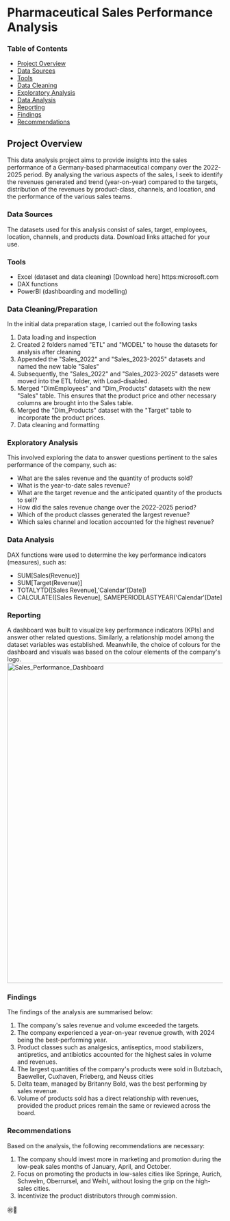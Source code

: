 # Pharmaceutical Sales Performance Analysis

### Table of Contents
- [Project Overview](#project-overview)
- [Data Sources](#data-sources)
- [Tools](#tools)
- [Data Cleaning](#data-cleaning)
- [Exploratory Analysis](#exploratory-analysis)
- [Data Analysis](#data-analysis)
- [Reporting](#reporting)
- [Findings](#findings)
- [Recommendations](#recommendations)
  
##  Project Overview
This data analysis project aims to provide insights into the sales performance of a Germany-based pharmaceutical company over the 2022-2025 period. By analysing the various aspects of the sales, I seek to identify the revenues generated and trend (year-on-year) compared to the targets, distribution of the revenues by product-class, channels, and location, and the performance of the various sales teams. 

### Data Sources
The datasets used for this analysis consist of sales, target, employees, location, channels, and products data. Download links attached for your use.

### Tools
- Excel (dataset and data cleaning) [Download here] https:microsoft.com
- DAX functions
- PowerBI (dashboarding and modelling)

### Data Cleaning/Preparation
  In the initial data preparation stage, I carried out the following tasks
  1. Data loading and inspection
  2. Created 2 folders named "ETL" and "MODEL" to house the datasets for analysis after cleaning
  3. Appended the "Sales_2022" and "Sales_2023-2025" datasets and named the new table "Sales"
  4. Subsequently, the "Sales_2022" and "Sales_2023-2025" datasets were moved into the ETL folder, with Load-disabled.
  5. Merged "DimEmployees" and "Dim_Products" datasets with the new "Sales" table. This ensures that the product price and other necessary columns are brought into the Sales table.
  6. Merged the "Dim_Products" dataset with the "Target" table to incorporate the product prices.
  7. Data cleaning and formatting

### Exploratory Analysis
This involved exploring the data to answer questions pertinent to the sales performance of the company, such as:
 - What are the sales revenue and the quantity of products sold?
 - What is the year-to-date sales revenue?
 - What are the target revenue and the anticipated quantity of the products to sell?
 - How did the sales revenue change over the 2022-2025 period?
 - Which of the product classes generated the largest revenue?
 - Which sales channel and location accounted for the highest revenue?

### Data Analysis
DAX functions were used to determine the key performance indicators (measures), such as:
- SUM[Sales(Revenue)]
- SUM[Target(Revenue)]
- TOTALYTD([Sales Revenue],'Calendar'[Date])
- CALCULATE([Sales Revenue], SAMEPERIODLASTYEAR('Calendar'[Date]

### Reporting
A dashboard was built to visualize key performance indicators (KPIs) and answer other related questions. Similarly, a relationship model among the dataset variables was established. Meanwhile, the choice of colours for the dashboard and visuals was based on the colour elements of the company's logo.
<img width="1300" height="746" alt="Sales_Performance_Dashboard" src="https://github.com/user-attachments/assets/7b94a13e-1ace-4151-bbe7-f796c9f7d4c9" />

### Findings
The findings of the analysis are summarised below:
  1. The company's sales revenue and volume exceeded the targets.
  2. The company experienced a year-on-year revenue growth, with 2024 being the best-performing year. 
  3.  Product classes such as analgesics, antiseptics, mood stabilizers, antipretics, and antibiotics accounted for the highest sales in volume and revenues.
  4. The largest quantities of the company's products were sold in Butzbach, Baeweller, Cuxhaven, Frieberg, and Neuss cities
  5.  Delta team, managed by Britanny Bold, was the best performing by sales revenue.
  6.  Volume of products sold has a direct relationship with revenues, provided the product prices remain the same or reviewed across the board.

### Recommendations
Based on the analysis, the following recommendations are necessary:
 1. The company should invest more in marketing and promotion during the low-peak sales months of January, April, and October.
 2. Focus on promoting the products in low-sales cities like Springe, Aurich, Schwelm, Oberrursel, and Weihl, without losing the grip on the high-sales cities.
 3. Incentivize the product distributors through commission.
    
㊗️🥇

